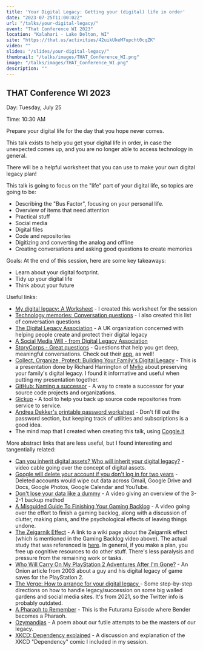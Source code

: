 ```yaml
---
title: 'Your Digital Legacy: Getting your (digital) life in order'
date: "2023-07-25T11:00:02Z"
url: "/talks/your-digital-legacy/"
event: "That Conference WI 2023"
location: "Kalahari - Lake Delton, WI"
site: "https://that.us/activities/42uikUkeM7upcht0cqZK"
video: ""
slides: "/slides/your-digital-legacy/"
thumbnail: "/talks/images/THAT_Conference_WI.png"
image: "/talks/images/THAT_Conference_WI.png"
description: ""
---
```


## THAT Conference WI 2023

Day: Tuesday, July 25   

Time: 10:30 AM  

Prepare your digital life for the day that you hope never comes.

This talk exists to help you get your digital life in order, in case the unexpected comes up, and you are no longer able to access technology in general.

There will be a helpful worksheet that you can use to make your own digital legacy plan!

This talk is going to focus on the "life" part of your digital life, so topics are going to be:
- Describing the "Bus Factor", focusing on your personal life.
- Overview of items that need attention
- Practical stuff
- Social media
- Digital files
- Code and repositories
- Digitizing and converting the analog and offline
- Creating conversations and asking good questions to create memories

Goals:
At the end of this session, here are some key takeaways:
* Learn about your digital footprint.
* Tidy up your digital life
* Think about your future

Useful links:

* [My digital legacy: A Worksheet](/talks/docs/MyDigitalLegacy-Worksheet.pdf) - I created this worksheet for the session 
* [Technology memories: Conversation questions](/talks/docs/Questions-to-help-you-share-tech-memories.pdf) - I also created this list of conversation questions
* [The Digital Legacy Association](https://digitallegacyassociation.org/) - A UK organization concerned with helping people create and protect their digital legacy
* [A Social Media Will - from Digital Legacy Association]()
* [StoryCorps - Great questions](https://storycorps.org/participate/great-questions/) - Questions that help you get deep, meaningful conversations.  Check out their [app](https://storycorps.org/participate/storycorps-app/), as well!
* [Collect, Organize, Protect: Building Your Family's Digital Legacy](https://youtu.be/sZQ6dwjT8YE) - This is a presentation done by Richard Harrington of [Mylio](https://mylio.com/) about preserving your family's digital legacy.  I found it informative and useful when putting my presentation together.
* [GitHub: Naming a successor](https://docs.github.com/en/account-and-profile/setting-up-and-managing-your-personal-account-on-github/managing-access-to-your-personal-repositories/maintaining-ownership-continuity-of-your-personal-accounts-repositories) - A way to create a successor for your source code projects and organizations.
* [Gickup](https://github.com/cooperspencer/gickup) - A tool to help you back up source code repositories from service to service.
* [Andrea Dekker's printable password worksheet](https://andreadekker.com/free-printable-password-worksheet/) - Don't fill out the password section, but keeping track of utilities and subscriptions is a good idea.
* The mind map that I created when creating this talk, using [Coggle.it](https://coggle.it/diagram/ZIvQGnXRJ1sQmE0B/t/your-digital-legacy)


More abstract links that are less useful, but I found interesting and tangentially related:
* [Can you inherit digital assets? Who will inherit your digital legacy?](https://youtu.be/yWKyWLvKJwA) - video cable going over the concept of digital assets.
* [Google will delete your account if you don't log in for two years](https://www.npr.org/2023/05/17/1176602395/google-deleting-accounts) - Deleted accounts would wipe out data across Gmail, Google Drive and Docs, Google Photos, Google Calendar and YouTube.
* [Don't lose your data like a dummy](https://youtu.be/RB4kwfY2w7A) - A video giving an overview of the 3-2-1 backup method
* [A Misguided Guide To Finishing Your Gaming Backlog](https://youtu.be/nkgAlnDIPMU) - A video going over the effort to finish a gaming backlog, along with a discussion of clutter, making plans, and the psychological effects of leaving things undone.
* [The Zeigarnik Effect](https://en.wikipedia.org/wiki/Zeigarnik_effect) - A link to a wiki page about the Zeigarnik effect (which is mentioned in the Gaming Backlog video above). The actual study that was referenced is [here](https://www.researchgate.net/profile/Faisal-Qureshi-3/publication/303990130_Relationship_between_Ziegarnik_Effect_and_Consumer_Attention/links/5762013d08ae244d0372d126/Relationship-between-Ziegarnik-Effect-and-Consumer-Attention.pdf). In general, if you make a plan, you free up cognitive resources to do other stuff.  There's less paralysis and pressure from the remaining work or tasks.
* [Who Will Carry On My PlayStation 2 Adventures After I'm Gone?](https://www.theonion.com/who-will-carry-on-my-playstation-2-adventures-after-im-1819583995) - An Onion article from 2003 about a guy and his digital legacy of game saves for the PlayStation 2.
* [The Verge: How to arrange for your digital legacy ](https://www.theverge.com/22812264/digital-legacy-death-estate-google-apple-how-to) - Some step-by-step directions on how to handle legacy/succession on some big walled gardens and social media sites.  It's from 2021, so the Twitter info is probably outdated.
* [A Pharaoh to Remember](https://en.wikipedia.org/wiki/A_Pharaoh_to_Remember) - This is the Futurama Episode where Bender becomes a Pharaoh.
* [Ozymandias](https://www.poetryfoundation.org/poems/46565/ozymandias) - A poem about our futile attempts to be the masters of our legacy.
* [XKCD: Dependency explained](https://www.explainxkcd.com/wiki/index.php/2347:_Dependency) - A discussion and explanation of the XKCD "Dependency" comic I included in my session.